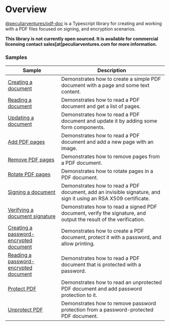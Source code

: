# Overview

[@peculiarventures/pdf-doc](https://github.com/PeculiarVentures/pdf/pkgs/npm/pdf-doc) is a Typescript library for creating and working with a PDF files focused on signing, and encryption scenarios.

**This library is not currently open sourced. It is available for commercial licensing contact sales[at]peculiarventures.com for more information.**


### Samples


| Sample             |	Description                              |
|--------------------|-------------------------------------------|
| [Creating a document](https://github.com/PeculiarVentures/webcrypto.dev-examples/blob/main/src/pdf/pdf_doc/create.ts) | Demonstrates how to create a simple PDF document with a page and some text content. |
| [Reading a document](https://github.com/PeculiarVentures/webcrypto.dev-examples/blob/main/src/pdf/pdf_doc/read.ts) | Demonstrates how to read a PDF document and get a list of pages. |
| [Updating a document](https://github.com/PeculiarVentures/webcrypto.dev-examples/blob/main/src/pdf/pdf_doc/update.ts) | Demonstrates how to read a PDF document and update it by adding some form components. |
| [Add PDF pages](https://github.com/PeculiarVentures/webcrypto.dev-examples/blob/main/src/pdf/pdf_doc/page_add.ts) | Demonstrates how to read a PDF document and add a new page with an image. |
| [Remove PDF pages](https://github.com/PeculiarVentures/webcrypto.dev-examples/blob/main/src/pdf/pdf_doc/page_remove.ts) | Demonstrates how to remove pages from a PDF document. |
| [Rotate PDF pages](https://github.com/PeculiarVentures/webcrypto.dev-examples/blob/main/src/pdf/pdf_doc/page_rotate.ts) | Demonstrates how to rotate pages in a PDF document. |
| [Signing a document](https://github.com/PeculiarVentures/webcrypto.dev-examples/blob/main/src/pdf/pdf_doc/sign.ts) | Demonstrates how to read a PDF document, add an invisible signature, and sign it using an RSA X509 certificate. |
| [Verifying a document signature](https://github.com/PeculiarVentures/webcrypto.dev-examples/blob/main/src/pdf/pdf_doc/verify.ts) | Demonstrates how to read a signed PDF document, verify the signature, and output the result of the verification. |
| [Creating a password-encrypted document](https://github.com/PeculiarVentures/webcrypto.dev-examples/blob/main/src/pdf/pdf_doc/create_password.ts) | Demonstrates how to create a PDF document, protect it with a password, and allow printing. |
| [Reading a password-encrypted document](https://github.com/PeculiarVentures/webcrypto.dev-examples/blob/main/src/pdf/pdf_doc/read_password.ts) | Demonstrates how to read a PDF document that is protected with a password. |
| [Protect PDF](https://github.com/PeculiarVentures/webcrypto.dev-examples/blob/main/src/pdf/pdf_doc/add_password.ts) | Demonstrates how to read an unprotected PDF document and add password protection to it. |
| [Unprotect PDF](https://github.com/PeculiarVentures/webcrypto.dev-examples/blob/main/src/pdf/pdf_doc/remove_password.ts) | Demonstrates how to remove password protection from a password-protected PDF document. |


<!-- 
| [Creating a certificate encrypted document](create_cert.ts) |  |
| [Reading a certificate encrypted document](read_cert.ts) |  |
| [Splitting a document](split.ts) |  |
| [Merging a document](merge.ts) |  |
| [Enumerating form field value](form_enum.ts) |  |
| [Setting form field values](form_update.ts) |  |
| [Add watermark](watermark.ts) |  | 
-->

